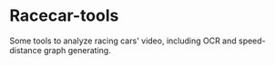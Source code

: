 # Racecar-tools
Some tools to analyze racing cars' video, including OCR and speed-distance graph generating.
